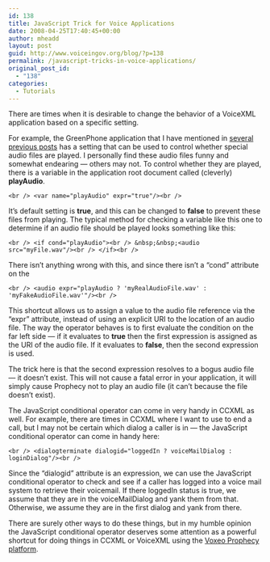 ```yaml
---
id: 138
title: JavaScript Trick for Voice Applications
date: 2008-04-25T17:40:45+00:00
author: mheadd
layout: post
guid: http://www.voiceingov.org/blog/?p=138
permalink: /javascript-tricks-in-voice-applications/
original_post_id:
  - "138"
categories:
  - Tutorials
---
```

There are times when it is desirable to change the behavior of a VoiceXML application based on a specific setting.

For example, the GreenPhone application that I have mentioned in [several](http://www.voiceingov.org/blog/?p=135) [previous posts](http://www.voiceingov.org/blog/?p=136) has a setting that can be used to control whether special audio files are played. I personally find these audio files funny and somewhat endearing &#8212; others may not. To control whether they are played, there is a variable in the application root document called (cleverly) **playAudio**.
  
`<br />
<var name="playAudio" expr="true"/><br />
` 
  
It&#8217;s default setting is **true**, and this can be changed to **false** to prevent these files from playing. The typical method for checking a variable like this one to determine if an audio file should be played looks something like this:
  
`<br />
<if cond="playAudio"><br />
&nbsp;&nbsp;<audio src="myFile.wav"/><br />
</if><br />
` 
  
There isn&#8217;t anything wrong with this, and since there isn&#8217;t a &#8220;cond&#8221; attribute on the <audio/> tag there aren&#8217;t very many good alternatives. There is one alternative method that I rather fancy that uses the [JavaScript conditional operator](http://developer.mozilla.org/en/docs/Core_JavaScript_1.5_Reference:Operators:Special_Operators:Conditional_Operator) to distill this to a single line of code:
  
`<br />
<audio expr="playAudio ? 'myRealAudioFile.wav' : 'myFakeAudioFile.wav'"/><br />
` 
  
This shortcut allows us to assign a value to the audio file reference via the &#8220;expr&#8221; attribute, instead of using an explicit URI to the location of an audio file. The way the operator behaves is to first evaluate the condition on the far left side &#8212; if it evaluates to **true** then the first expression is assigned as the URI of the audio file. If it evaluates to **false**, then the second expression is used.

The trick here is that the second expression resolves to a bogus audio file &#8212; it doesn&#8217;t exist. This will not cause a fatal error in your application, it will simply cause Prophecy not to play an audio file (it can&#8217;t because the file doesn&#8217;t exist).

The JavaScript conditional operator can come in very handy in CCXML as well. For example, there are times in CCXML where I want to use <dialogterminate/> to end a call, but I may not be certain which dialog a caller is in &#8212; the JavaScript conditional operator can come in handy here:
  
`<br />
<dialogterminate dialogid="loggedIn ? voiceMailDialog : loginDialog"/><br />
` 
  
Since the &#8220;dialogid&#8221; attribute is an expression, we can use the JavaScript conditional operator to check and see if a caller has logged into a voice mail system to retrieve their voicemail. If there loggedIn status is true, we assume that they are in the voiceMailDialog and yank them from that. Otherwise, we assume they are in the first dialog and yank from there.

There are surely other ways to do these things, but in my humble opinion the JavaScript conditional operator deserves some attention as a powerful shortcut for doing things in CCXML or VoiceXML using the [Voxeo Prophecy platform](http://voxeo.com/prophecy/).